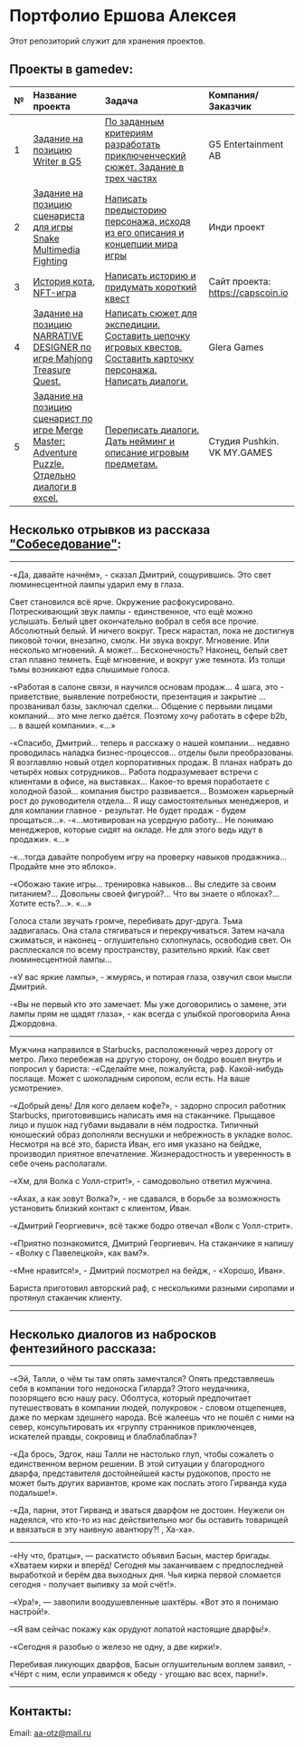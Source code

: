 # Портфолио Ершова Алексея

Этот репозиторий служит для хранения проектов.

## Проекты в gamedev:

| № |Название проекта | Задача | Компания/Заказчик | 
| :-- | :---------------------- | :---------------------- |:---------------------- | 
| 1 | [Задание на позицию Writer в G5](Портфолио/Тестовое_задание_G5_Ершов_Алексей.pdf) | [По заданным критериям разработать приключенческий сюжет. Задание в трех частях](Портфолио/Тестовое_задание_Writers_G5_Entertainment.pdf) | G5 Entertainment AB |
| 2 | [Задание на позицию сценариста для игры Snake Multimedia Fighting](Портфолио/Тестовое_задание_сценарист_VR_игра_Ершов_Алексей.pdf) | [Написать предысторию персонажа, исходя из его описания и концепции мира игры](Портфолио/Задание_и_Концепт_игры_Snake_Multimedia_Fighting.pdf) | Инди проект |
| 3 |[История кота, NFT-игра](Портфолио/История_Кота_Ершов_Алексей.pdf) | [Написать историю и придумать короткий квест](Портфолио/ТЗ_для_писателей_NFT_игра_про_кота.pdf) | Сайт проекта: https://capscoin.io |
| 4 |[Задание на позицию NARRATIVE DESIGNER по игре Mahjong Treasure Quest.](Портфолио/Алексей_Ершов_Тестовое_задание_Нарративный_дизайнер_Glera_Games.pdf) | [Написать сюжет для экспедиции. Составить цепочку игровых квестов. Составить карточку персонажа. Написать диалоги.](Портфолио/ТЗ_NARRATIVE_DESIGNER_Glera_Games.pdf) | Glera Games |
| 5 |[Задание на позицию сценарист по игре Merge Master: Adventure Puzzle.](Портфолио/Алексей_Ершов_ТЗ_Сценарист_VK_My_Games.pdf) [Отдельно диалоги в excel.](Портфолио/Алексей_Ершов_Диалоги_VK_My_Games.xlsx) | [Переписать диалоги. Дать нейминг и описание игровым предметам.](Портфолио/ТЗ_Cценарист_VK_My_Games.pdf) | Студия Pushkin. VK MY.GAMES |
## Несколько отрывков из рассказа ["Собеседование"](Портфолио/Собеседование_Ершов_Алексей.pdf):
***
-«Да, давайте начнём», - сказал Дмитрий, сощурившись. Это свет люминесцентной лампы ударил ему в глаза.

Свет становился всё ярче. Окружение расфокусировано. Потрескивающий звук лампы - единственное, что ещё можно услышать. Белый цвет окончательно вобрал в себя все прочие. Абсолютный белый. И ничего вокруг. Треск нарастал, пока не достигнув пиковой точки, внезапно, смолк. Ни звука вокруг. Мгновение. Или несколько мгновений. А может... Бесконечность? Наконец, белый свет стал плавно темнеть. Ещё мгновение, и вокруг уже темнота. 
Из толщи тьмы возникают едва слышимые голоса.

-«Работая в салоне связи, я научился основам продаж…  4 шага, это - приветствие, выявление потребности, презентация и закрытие …  прозванивал базы, заключал сделки… Общение с первыми лицами компаний… это мне легко даётся. Поэтому хочу работать в сфере b2b, … в вашей компании».
«...»

-«Спасибо, Дмитрий… теперь я расскажу о нашей компании…  недавно проводилась наладка бизнес-процессов… отделы были преобразованы. Я возглавляю новый отдел корпоративных продаж. В планах набрать до четырёх новых сотрудников… Работа подразумевает встречи с клиентами в офисе, на выставках… Какое-то время поработаете с холодной базой... компания быстро развивается… Возможен карьерный рост до руководителя отдела… Я ищу самостоятельных менеджеров, и для компании главное - результат. Не будет продаж - будем прощаться...».
-«...мотивирован на усердную работу… Не понимаю менеджеров, которые сидят на окладе. Не для этого ведь идут в продажи».
«...»

-«...тогда давайте попробуем игру на проверку навыков продажника… Продайте мне это яблоко».

-«Обожаю такие игры… тренировка навыков… Вы следите за своим питанием?... Довольны своей фигурой?... Что вы знаете о яблоках?... Хотите есть?...».
«...»

Голоса стали звучать громче, перебивать друг-друга. Тьма задвигалась. Она стала стягиваться и перекручиваться. Затем начала сжиматься, и наконец - оглушительно схлопнулась, освободив свет. Он расплескался по всему пространству, разительно яркий. Как свет люминесцентной лампы... 

-«У вас яркие лампы», - жмурясь, и потирая глаза, озвучил свои мысли Дмитрий.

-«Вы не первый кто это замечает. Мы уже договорились о замене, эти лампы прям не щадят глаза», - как всегда с улыбкой проговорила Анна Джордовна. 
***
Мужчина направился в Starbucks, расположенный через дорогу от метро. Лихо перебежав на другую сторону, он бодро вошел внутрь и попросил у бариста:
-«Сделайте мне, пожалуйста, раф. Какой-нибудь послаще. Может с шоколадным сиропом, если есть. На ваше усмотрение».

-«Добрый день! Для кого делаем кофе?», - задорно спросил работник Starbucks, приготовившись написать имя на стаканчике. Прыщавое лицо и пушок над губами выдавали в нём подростка. Типичный юношеский образ дополняли веснушки и небрежность в укладке волос. Несмотря на всё это, бариста Иван, его имя указано на бейдже, производил приятное впечатление. Жизнерадостность и уверенность в себе очень располагали.

-«Хм, для Волка с Уолл-стрит!», - самодовольно ответил мужчина. 

-«Ахах, а как зовут Волка?», - не сдавался, в борьбе за возможность установить близкий контакт с клиентом, Иван.

-«Дмитрий Георгиевич», всё также бодро отвечал «Волк с Уолл-стрит».

-«Приятно познакомится, Дмитрий Георгиевич. На стаканчике я напишу - «Волку с Павелецкой», как вам?».

-«Мне нравится!», - Дмитрий посмотрел на бейдж, - «Хорошо, Иван».

Бариста приготовил авторский раф, с несколькими разными сиропами и протянул стаканчик клиенту.
***
## Несколько диалогов из набросков фентезийного рассказа:
***
-«Эй, Талли, о чём ты там опять замечтался? Опять представляешь себя в компании того недоноска Гиларда? Этого неудачника, позорящего всю нашу расу. Оболтуса, который предпочитает путешествовать в компании людей, полукровок - словом отщепенцев, даже по меркам здешнего народа. Всё жалеешь что не пошёл с ними на север, консультировать их «группу странников приключенцев, искателей правды, сокровищ и блаблаблабла»? 

-«Да брось, Эдгок, наш Талли не настолько глуп, чтобы сожалеть о единственном верном решении. В этой ситуации у благородного дварфа, представителя достойнейшей касты рудокопов, просто не может быть других вариантов, кроме как послать этого Гирванда куда подальше!».

-«Да, парни, этот Гирванд и зваться дварфом не достоин. Неужели он надеялся, что кто-то из нас действительно мог бы оставить товарищей и ввязаться в эту наивную авантюру?! , Ха-ха».
***
-«Ну что, братцы», — раскатисто объявил Басын, мастер бригады. «Хватаем кирки и вперёд! Сегодня мы заканчиваем с предпоследней выработкой и берём два выходных дня.
Чья кирка первой сломается сегодня - получает выпивку за мой счёт!».

-«Ура!», — завопили воодушевленные шахтёры. «Вот это я понимаю настрой!».

-«Я вам сейчас покажу как орудуют лопатой настоящие дварфы!».

-«Сегодня я разобью о железо не одну, а две кирки!».

Перебивая ликующих дварфов, Басын оглушительным воплем заявил, - «Чёрт с ним, если управимся к обеду - угощаю вас всех, парни!».
***

## Контакты:
Email: aa-otz@mail.ru
